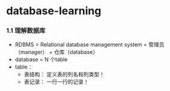 # database-learning
### 1.1 理解数据库
* RDBMS = Relational database management system = 管理员（manager） + 仓库（database）
* database = N 个table
* table：
  * 表结构： 定义表的列名和列类型！
  * 表记录： 一行一行的记录！
